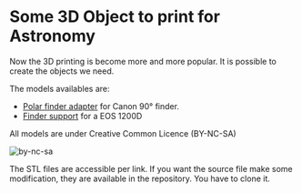 

# Some 3D Object to print for Astronomy

Now the 3D printing is become more and more popular. It is possible to create the objects we need.

The models availables are:
- [Polar finder adapter](./Polar_finder_adapter/README.md) for Canon 90° finder.
- [Finder support](./EOS1200D_Finder_Support/README.md) for a EOS 1200D

All models are under Creative Common Licence (BY-NC-SA)

![by-nc-sa](https://i.creativecommons.org/l/by-nc-sa/4.0/88x31.png)

The STL files are accessible per link. If you want the source file make some modification, they are available in the repository. You have to clone it.
